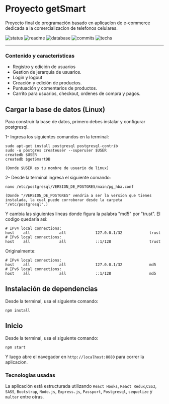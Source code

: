 # Proyecto getSmart

Proyecto final de programación basado en aplicacíon de e-commerce dedicada a la comercializacíon de telefonos celulares.

![status](https://img.shields.io/badge/status-running-green.svg?colorB=00C106) ![readme](https://img.shields.io/badge/readme-OK-green.svg?colorB=00C106) ![database](https://img.shields.io/badge/database-OK-green.svg?colorB=00C106) ![commits](https://img.shields.io/badge/commits-60-blue.svg) ![techs](https://img.shields.io/badge/techs-javascript—react—node—postgresql-sequelize-passport-blue.svg)

---

### Contenido y características
- Registro y edición de usuarios
- Gestion de jerarquia de usuarios.
- Login y logout
- Creación y edición de productos.
- Puntuación y comentarios de productos.
- Carrito para usuarios, checkout, ordenes de compra y pagos.


## Cargar la base de datos (Linux)

Para construir la base de datos, primero debes instalar y configurar
postgresql.

1- Ingresa los siguientes comandos en la terminal:

```
sudo apt-get install postgresql postgresql-contrib
sudo -u postgres createuser --superuser $USER
createdb $USER
createdb $getSmartDB

(Donde $USER es tu nombre de usuario de linux)

```

2- Desde la terminal ingresa el siguiente comando:

```
nano /etc/postgresql/VERSION_DE_POSTGRES/main/pg_hba.conf

(Donde "/VERSION_DE_POSTGRES" vendria a ser la version que tienes instalada, la cual puede corroborar desde la carpeta "/etc/postgresql".)
```

Y cambia las siguientes lineas donde figura la palabra "md5" por "trust". El codigo quedaría asi:


```
# IPv4 local connections:
host    all             all             127.0.0.1/32            trust
# IPv6 local connections:
host    all             all             ::1/128                 trust
```


Originalmente:

```
# IPv4 local connections:
host    all             all             127.0.0.1/32            md5
# IPv6 local connections:
host    all             all             ::1/128                 md5
```

## Instalación de dependencias
Desde la terminal, usa el siguiente comando:

```
npm install

```

## Inicio

Desde la terminal, usa el siguiente comando:

```
npm start

``` 

Y luego abre el navegador en `http://localhost:8080` para correr la aplicacíon.

### Tecnologías usadas

La aplicación está estructurada utilizando
`React Hooks`, `React Redux`,`CSS3`, `SASS`, `Bootstrap`, `Node.js`, `Express.js`, `Passport`, `Postgresql`, `sequelize` y `multer` entre otras.


